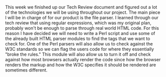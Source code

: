 This week we finished up our Tech Review document and figured out a lot of the technologies we will be using throughout our project. The main piece I will be in charge of for our product is the file parser. I learned through our tech review that using regular expressions, which was my original plan, probably won't be enough to parse through real world HTML code. For this reason I have decided we will need to write a Perl script and use some of the already built HTML parser modules to find the tags that we want to check for. One of the Perl parsers will also allow us to check against the W3C standards so we can flag the users code for where they essentially "broke the rules." This module will also allow us to turn it off and check against how most browsers actually render the code since how the browser renders the markup and how the W3C specifies it should be rendered are sometimes different.